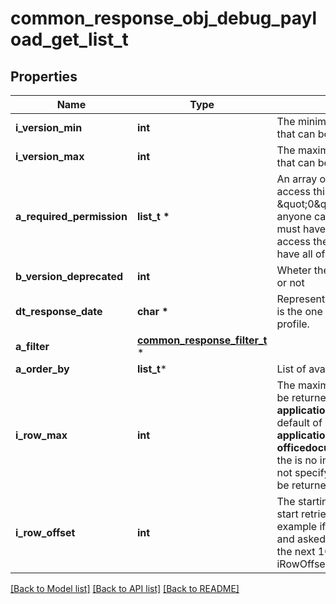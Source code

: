 # common_response_obj_debug_payload_get_list_t

## Properties
Name | Type | Description | Notes
------------ | ------------- | ------------- | -------------
**i_version_min** | **int** | The minimum version of the function that can be called | 
**i_version_max** | **int** | The maximum version of the function that can be called | 
**a_required_permission** | **list_t \*** | An array of permissions required to access this function.  If the value \&quot;0\&quot; is present in the array, anyone can call this function.  You must have one of the permission to access the function. You don&#39;t need to have all of them. | 
**b_version_deprecated** | **int** | Wheter the current route is deprecated or not | 
**dt_response_date** | **char \*** | Represent a Date Time. The timezone is the one configured in the User&#39;s profile. | 
**a_filter** | [**common_response_filter_t**](common_response_filter.md) \* |  | 
**a_order_by** | **list_t*** | List of available values for *eOrderBy* | 
**i_row_max** | **int** | The maximum numbers of results to be returned.  When the content-type is **application/json** there is an implicit default of 10 000.  When it&#39;s **application/vnd.openxmlformats-officedocument.spreadsheetml.sheet** the is no implicit default so if you do not specify iRowMax, all records will be returned. | 
**i_row_offset** | **int** | The starting element from where to start retrieving the results. For example if you started at iRowOffset&#x3D;0 and asked for iRowMax&#x3D;100, to get the next 100 results, you could specify iRowOffset&#x3D;100&amp;iRowMax&#x3D;100, | [default to 0]

[[Back to Model list]](../README.md#documentation-for-models) [[Back to API list]](../README.md#documentation-for-api-endpoints) [[Back to README]](../README.md)


